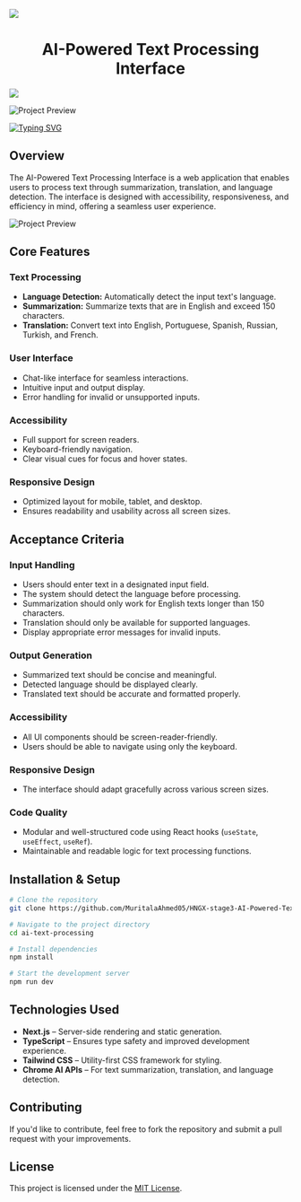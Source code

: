 <a><img src='https://i.imgur.com/LyHic3i.gif'/></a>
<h1 align="center"> AI-Powered Text Processing Interface </h1>
<a><img src='https://i.imgur.com/LyHic3i.gif'/></a>

![Project Preview](https://i.ibb.co/T6FVLpz/30bec062-3b72-4eff-8dd0-f37306b8ed0a.png)

[![Typing SVG](https://readme-typing-svg.herokuapp.com?font=Rockstar-ExtraBold&color=blue&lines=𝓐𝓘-𝓟𝓞𝓦𝓔𝓡𝓔𝓓+𝓣𝓔𝓧𝓣+𝓟𝓡𝓞𝓒𝓔𝓢𝓢𝓘𝓝𝓖+𝓘𝓝𝓣𝓔𝓡𝓕𝓐𝓒𝓔)](https://git.io/typing-svg)

## Overview
The AI-Powered Text Processing Interface is a web application that enables users to process text through summarization, translation, and language detection. The interface is designed with accessibility, responsiveness, and efficiency in mind, offering a seamless user experience.

![Project Preview](https://i.ibb.co/1tjSf0y2/6c3aae74-be4c-492e-a8d1-0f956c053d30.png)

## Core Features
### Text Processing
- **Language Detection:** Automatically detect the input text's language.
- **Summarization:** Summarize texts that are in English and exceed 150 characters.
- **Translation:** Convert text into English, Portuguese, Spanish, Russian, Turkish, and French.

### User Interface
- Chat-like interface for seamless interactions.
- Intuitive input and output display.
- Error handling for invalid or unsupported inputs.

### Accessibility
- Full support for screen readers.
- Keyboard-friendly navigation.
- Clear visual cues for focus and hover states.

### Responsive Design
- Optimized layout for mobile, tablet, and desktop.
- Ensures readability and usability across all screen sizes.

## Acceptance Criteria
### Input Handling
- Users should enter text in a designated input field.
- The system should detect the language before processing.
- Summarization should only work for English texts longer than 150 characters.
- Translation should only be available for supported languages.
- Display appropriate error messages for invalid inputs.

### Output Generation
- Summarized text should be concise and meaningful.
- Detected language should be displayed clearly.
- Translated text should be accurate and formatted properly.

### Accessibility
- All UI components should be screen-reader-friendly.
- Users should be able to navigate using only the keyboard.

### Responsive Design
- The interface should adapt gracefully across various screen sizes.

### Code Quality
- Modular and well-structured code using React hooks (`useState`, `useEffect`, `useRef`).
- Maintainable and readable logic for text processing functions.

## Installation & Setup
```sh
# Clone the repository
git clone https://github.com/MuritalaAhmed05/HNGX-stage3-AI-Powered-Text-Processing-.git

# Navigate to the project directory
cd ai-text-processing

# Install dependencies
npm install

# Start the development server
npm run dev
```

## Technologies Used
- **Next.js** – Server-side rendering and static generation.
- **TypeScript** – Ensures type safety and improved development experience.
- **Tailwind CSS** – Utility-first CSS framework for styling.
- **Chrome AI APIs** – For text summarization, translation, and language detection.

## Contributing
If you'd like to contribute, feel free to fork the repository and submit a pull request with your improvements.

## License
This project is licensed under the [MIT License](LICENSE).

